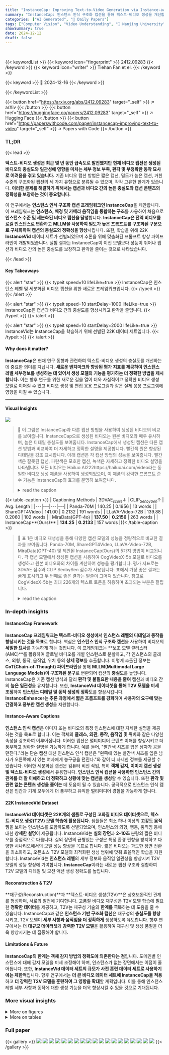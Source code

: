 ```yaml
---
title: "InstanceCap: Improving Text-to-Video Generation via Instance-aware Structured Caption"
summary: "InstanceCap: 인스턴스 인식 구조화 캡션을 통해 텍스트-비디오 생성을 개선합니다."
categories: ["AI Generated", "🤗 Daily Papers"]
tags: ["Computer Vision", "Video Understanding", "🏢 Nanjing University",]
showSummary: true
date: 2024-12-12
draft: false
---
```


<br>

{{< keywordList >}}
{{< keyword icon="fingerprint" >}} 2412.09283 {{< /keyword >}}
{{< keyword icon="writer" >}} Tiehan Fan et el. {{< /keyword >}}
 
{{< keyword >}} 🤗 2024-12-16 {{< /keyword >}}
 
{{< /keywordList >}}

{{< button href="https://arxiv.org/abs/2412.09283" target="_self" >}}
↗ arXiv
{{< /button >}}
{{< button href="https://huggingface.co/papers/2412.09283" target="_self" >}}
↗ Hugging Face
{{< /button >}}
{{< button href="https://paperswithcode.com/paper/instancecap-improving-text-to-video" target="_self" >}}
↗ Papers with Code
{{< /button >}}




### TL;DR


{{< lead >}}

**텍스트-비디오 생성은 최근 몇 년 동안 급속도로 발전했지만 현재 비디오 캡션은 생성된 비디오의 충실도와 일관성에 영향을 미치는 세부 정보 부족, 환각 및 부정확한 동작 묘사로 어려움을 겪고 있습니다.** 기존 비디오 캡션 방법은 짧은 캡션, 밀도가 높은 캡션, 거친 수준의 구조화된 캡션의 세 가지 유형으로 분류될 수 있으며, 각각 고유한 한계가 있습니다. **이러한 문제를 해결하기 위해서는 캡션과 비디오 간의 높은 충실도와 캡션 콘텐츠의 정확성을 보장하는 것이 중요합니다.**

이 연구에서는 **인스턴스 인식 구조화 캡션 프레임워크인 InstanceCap**을 제안합니다. 이 프레임워크는 **인스턴스, 배경 및 카메라 움직임을 통합하는 구조**를 사용하여 처음으로 **인스턴스 수준 및 세분화된 비디오 캡션을 달성**합니다. **InstanceCap은 전역 비디오를 로컬 인스턴스로 변환**하고 **MLLM을 사용하여 밀도가 높은 프롬프트를 구조화된 구문으로 구체화하여 캡션의 충실도와 정확성을 향상**시킵니다. 또한, 학습을 위해 22K **InstanceVid** 데이터 세트가 선별되었으며 추론을 위해 맞춤화된 프롬프트 향상 파이프라인이 개발되었습니다. 실험 결과는 InstanceCap이 이전 모델보다 성능이 뛰어나 캡션과 비디오 간의 높은 충실도를 보장하고 환각을 줄이는 것으로 나타났습니다.

{{< /lead >}}


#### Key Takeaways

{{< alert "star" >}}
{{< typeit speed=10 lifeLike=true >}} InstanceCap은 인스턴스 레벨 및 세분화된 비디오 캡션을 위한 새로운 프레임워크입니다. {{< /typeit >}}
{{< /alert >}}

{{< alert "star" >}}
{{< typeit speed=10 startDelay=1000 lifeLike=true >}} InstanceCap은 캡션과 비디오 간의 충실도를 향상시키고 환각을 줄입니다. {{< /typeit >}}
{{< /alert >}}

{{< alert "star" >}}
{{< typeit speed=10 startDelay=2000 lifeLike=true >}} InstanceVid는 InstanceCap을 학습하기 위해 선별된 22K 데이터 세트입니다. {{< /typeit >}}
{{< /alert >}}

#### Why does it matter?
**InstanceCap**은 현재 연구 동향과 관련하여 텍스트-비디오 생성의 충실도를 개선하는 데 중요한 의미를 지닙니다. **새로운 벤치마크와 향상된 평가 지표를 제공하여 인스턴스 레벨 세부정보를 생성하는 데 있어서 생성 모델의 기능을 평가하는 더 정확한 방법을 제시합니다.** 이는 향후 연구를 위한 새로운 길을 열어 더욱 사실적이고 정확한 비디오 생성 모델로 이어질 수 있고 비디오 생성 및 편집 응용 프로그램과 같은 실제 응용 프로그램에 영향을 미칠 수 있습니다.

------
#### Visual Insights



![](https://arxiv.org/html/2412.09283/x1.png)

> 🔼 이 그림은 InstanceCap과 다른 캡션 방법을 사용하여 생성된 비디오의 비교를 보여줍니다. InstanceCap으로 생성된 비디오는 원본 비디오와 매우 유사하며, 높은 디테일 충실도를 보여줍니다. InstanceCap에서 생성된 캡션은 다른 캡션 방법과 비교하여 더 자세하고 정확한 설명을 제공합니다. 빨간색 원은 향상된 디테일을 강조 표시합니다. 아래 캡션은 각 캡션 방법의 성능을 보여줍니다. 빨간색은 잘못된 캡션, 파란색은 모호한 캡션, 녹색은 자세하고 정확한 비디오 설명을 나타냅니다. 모든 비디오는 Hailuo AI222https://hailuoai.com/video라는 동일한 비디오 생성 제품을 사용하여 생성되었으며, 이 제품의 강력한 프롬프트 준수 기능은 InstanceCap의 효과를 분명히 보여줍니다.
> <details>
> <summary>read the caption</summary>
> Figure 1: Top: Comparison of the reconstruction-via-recaption results between 𝙸𝚗𝚜𝚝𝚊𝚗𝚌𝚎𝙲𝚊𝚙𝙸𝚗𝚜𝚝𝚊𝚗𝚌𝚎𝙲𝚊𝚙\mathtt{InstanceCap}typewriter_InstanceCap and state-of-the-art captioning methods for annotating the ground truth video. 𝙸𝚗𝚜𝚝𝚊𝚗𝚌𝚎𝙲𝚊𝚙𝙸𝚗𝚜𝚝𝚊𝚗𝚌𝚎𝙲𝚊𝚙\mathtt{InstanceCap}typewriter_InstanceCap produces results that more closely resemble the original video, showing greater detail fidelity (highlighted by the red circle). Bottom: The corresponding captions generated by 𝙸𝚗𝚜𝚝𝚊𝚗𝚌𝚎𝙲𝚊𝚙𝙸𝚗𝚜𝚝𝚊𝚗𝚌𝚎𝙲𝚊𝚙\mathtt{InstanceCap}typewriter_InstanceCap and others. Red denotes incorrect captions, blue represents ambiguous captions, and green indicates detailed and accurate descriptions of video. Specific visual hints are marked as A, B, and C for clarity. All videos are generated using the same video generation product, Hailuo AI222https://hailuoai.com/video, which has robust prompt-following capabilities, clearly highlighting the effectiveness of 𝙸𝚗𝚜𝚝𝚊𝚗𝚌𝚎𝙲𝚊𝚙𝙸𝚗𝚜𝚝𝚊𝚗𝚌𝚎𝙲𝚊𝚙\mathtt{InstanceCap}typewriter_InstanceCap.
> </details>





{{< table-caption >}}
| Captioning Methods | 3DVAE<sub>*score*</sub>↓ | CLIP<sub>*SenbySen*</sub>↑ | Avg. Length |
|---|---|---|---| 
| Panda-70M | 140.25 | 0.1956 | 13 words |
| ShareGPT4Video | 141.00 | 0.2132 | 191 words |
| LLaVA-Video-72B | 139.88 | 0.2060 | 102 words |
| MiraData(GPT-4o) | **137.50** | **0.2156** | 263 words |
| InstanceCap**(Ours)** | **134.25** | **0.2133** | 157 words |{{< /table-caption >}}

> 🔼 표 1은 비디오 재생성을 통해 다양한 캡션 모델의 성능을 정량적으로 비교한 결과를 보여줍니다. Panda-70M, ShareGPT4Video, LLaVA-Video-72B, MiraData(GPT-40) 및 제안된 InstanceCap(Ours)의 5가지 방법이 비교됩니다. 각 캡션 모델에서 생성된 캡션을 사용하여 CogVideoX-5b 모델로 비디오를 생성하고 원본 비디오와의 차이를 계산하여 성능을 평가합니다. 평가 지표로는 3DVAE 점수와 CLIP SenbySen 점수가 사용됩니다. 표에서 가장 좋은 결과는 굵게 표시되고 두 번째로 좋은 결과는 밑줄이 그어져 있습니다. 참고로 CogVideoX-5b는 최대 226개의 텍스트 토큰을 허용하며 초과되는 부분은 잘립니다.
> <details>
> <summary>read the caption</summary>
> Table 1: Quantitative comparisons on reconstruction-via-recaption results. The best results are marked in bold, and the second-best are underscored. As a reference, CogVideoX-5b accepts 226226226226 text tokens, with any excess being truncated.
> </details>





### In-depth insights


#### InstanceCap Framework
**InstanceCap 프레임워크는 텍스트-비디오 생성에서 인스턴스 레벨의 디테일과 동작을 향상시키는 것을 목표**로 합니다. 핵심은 **인스턴스 인식 구조화 캡션**을 사용하여 비디오의 **세밀한 묘사**를 가능하게 하는 것입니다. 이 프레임워크는 **보조 모델 클러스터(AMC)**를 활용하여 글로벌 비디오를 개별 인스턴스로 분할하고, 각 인스턴스의 클래스, 외형, 동작, 움직임, 위치 등의 **상세 정보**를 추출합니다. 이렇게 추출된 정보는 **CoT(Chain-of-Thought) 파이프라인**을 통해 **MLLM(Multimodal Large Language Models)이 구조화된 문구**로 변환되어 캡션의 **충실도**를 높입니다. InstanceCap은 기존 캡션 방식과 달리 **환각 및 불필요한 내용을 줄여** 캡션과 비디오 간의 **높은 일관성**을 유지합니다. 또한, **InstanceVid 데이터셋을 통해 T2V 모델을 미세 조정**하여 **인스턴스 디테일 및 동작 생성의 정확도**를 향상시킵니다. **InstanceEnhancer는 추론 과정에서 짧은 프롬프트를 강화**하여 **사용자의 요구에 맞는 간결하고 풍부한 캡션 생성**을 지원합니다.

#### Instance-Aware Captions
**인스턴스 인식 캡션**은 이미지 또는 비디오의 특정 인스턴스에 대한 자세한 설명을 제공하는 것을 목표로 합니다. 이는 객체의 **클래스, 외관, 동작, 움직임 및 위치**와 같은 다양한 속성을 강조하여 이루어집니다. 이러한 캡션은 멀티미디어 콘텐츠 이해를 향상시키고 더 풍부하고 정확한 설명을 가능하게 합니다. 예를 들어, "빨간색 셔츠를 입은 남자가 공을 던진다."라는 단순 캡션 대신 인스턴스 인식 캡션은 "왼쪽에 있는 빨간색 셔츠를 입은 남자가 오른쪽에 서 있는 여자에게 농구공을 던진다."와 같이 더 자세한 정보를 제공할 수 있습니다. 이러한 세분화된 캡션은 컴퓨터 비전 작업, 특히 **객체 감지, 이미지 캡션 생성 및 텍스트-비디오 생성**에서 유용합니다. **인스턴스 인식 캡션을 사용하면 인스턴스 간의 관계를 더 잘 이해하고 더 정확하고 상황에 맞는 캡션을 생성**할 수 있습니다. 또한 **환각 및 관련 없는 콘텐츠 생성을 줄이는** 데 도움이 될 수 있습니다. 궁극적으로 인스턴스 인식 캡션은 인간과 기계 모두에게 더 풍부하고 유익한 멀티미디어 경험을 가능하게 합니다.

#### 22K InstanceVid Dataset
**InstanceVid 데이터셋은 22K개의 샘플로 구성된 고화질 비디오 데이터셋으로, 텍스트-비디오 생성(T2V) 모델 학습에 활용됩니다.** 샘플들은 최소 하나 이상의 **고강도 움직임**을 보이는 인스턴스를 포함하도록 선별되었으며, 인스턴스의 외형, 행동, 움직임 등에 대한 **상세한 설명**이 제공됩니다.  InstanceVid는 **실외 장면**과 **2-10초** 분량의 짧은 비디오를 중점적으로 다룹니다. 실외 장면의 균형있는 구성은 특정 환경 편향을 방지하고 다양한 시나리오에서의 모델 성능 향상을 목표로 합니다. 짧은 비디오는 과도한 장면 전환을 최소화하고, 오픈소스 T2V 모델의 최적화된 생성 범위에 맞춰 효율적인 학습을 지원합니다. InstanceVid는 **인스턴스 레벨**의 세부 정보와 움직임 일관성을 향상시켜 T2V 모델의 성능 향상에 기여합니다. **InstanceCap**이라는 새로운 캡션 구조와 결합하여 T2V 모델의 디테일 및 모션 액션 생성 정확도를 높입니다.

#### Reconstruction & T2V
**재구성(Reconstruction)**과 **텍스트-비디오 생성(T2V)**은 상호보완적인 관계를 형성하며, 서로의 발전에 기여합니다. 고품질 비디오 재구성은 T2V 모델 학습에 필요한 **정확한 데이터**를 제공하고, T2V는 재구성 기술의 **한계를 극복**하는 데 도움을 줄 수 있습니다. InstanceCap과 같은 **인스턴스 기반 구조화 캡션**은 재구성의 **충실도를 향상**시키고, T2V 모델이 **세부 사항과 움직임을 더 정확하게** 생성하도록 유도합니다. 향후 연구에서는 더 **대규모 데이터셋**과 **강력한 T2V 모델**을 활용하여 재구성 및 생성 품질을 더욱 향상시키는 데 집중해야 합니다.

#### Limitations & Future
**InstanceCap의 한계는 객체 감지 방법의 정확도에 의존한다는 점**입니다. 도메인별 인스턴스에 대해 감지 모델을 미세 조정해야 하며, 인스턴스가 없는 장면에서는 이점이 줄어듭니다. 또한, **InstanceVid 데이터 세트의 규모가 사전 훈련 데이터 세트로 사용하기에는 제한적**입니다. 향후 연구에서는 **더 큰 비디오 데이터 세트에 InstanceCap을 적용**하고 **더 강력한 T2V 모델을 훈련하여 그 영향을 확대**할 계획입니다. 이를 통해 인스턴스 레벨 세부 사항과 동작에 대한 생성 기능을 더욱 향상시킬 수 있을 것으로 기대됩니다.


### More visual insights

<details>
<summary>More on figures
</summary>


![](https://arxiv.org/html/2412.09283/x2.png)

> 🔼 InstanceCap 파이프라인의 개요를 보여주는 그림입니다. 전역 비디오를 지역 인스턴스로 변환하는 AMC 패러다임과, 상세 프롬프트를 구조화된 문구로 구체화하는 개선된 CoT 프로세스를 포함합니다. 'dense prompts에서 structured phrases로' 디자인에 대한 자세한 내용은 그림 3에 나와 있습니다.
> <details>
> <summary>read the caption</summary>
> Figure 2: Overview of InstanceCap pipeline. Details of “from dense prompts to structured phrases” design are shown in Figure 3.
> </details>



![](https://arxiv.org/html/2412.09283/x3.png)

> 🔼 이 그림은 InstanceCap 파이프라인의 '밀집 프롬프트에서 구조화된 문구로' 디자인에 대한 세부 정보를 보여줍니다.  빨간색 화살표로 표시된 정보 상호 작용을 통해 MLLM이 속성에 대한 정확한 설명과 함께 인스턴스를 정확하게 캡처할 수 있도록 개선된 CoT 파이프라인을 제안합니다.
> <details>
> <summary>read the caption</summary>
> Figure 3: Details on “from dense prompts to structured phrases” design. We propose an improved CoT pipeline with carefully designed information interactions (red arrow), which facilitates MLLMs to accurately capture instances with precise descriptions on attributes.
> </details>



![](https://arxiv.org/html/2412.09283/x4.png)

> 🔼 이 그림은 InstanceVid 데이터셋의 통계적 특성을 보여줍니다. InstanceVid는 다양한 인스턴스, 광범위한 장면, 정확하고 인스턴스 인식 캡션, 비디오 생성에 적합한 길이를 특징으로 하는 오픈 도메인 시나리오의 비디오에 대한 구 structured 캡션을 제공합니다. 그림 4는 장면(예: 토크쇼 및 인터뷰, 도시, 도시, 풍경 및 풍경)과 길이([0, 4], (4, 6), (6, 8), (8, 10), (10, 15), (15, 20), (20, 30), (30+))의 두 가지 주요 차원에서 InstanceVid의 분포를 보여줍니다.
> <details>
> <summary>read the caption</summary>
> Figure 4: 𝙸𝚗𝚜𝚝𝚊𝚗𝚌𝚎𝚅𝚒𝚍𝙸𝚗𝚜𝚝𝚊𝚗𝚌𝚎𝚅𝚒𝚍\mathtt{InstanceVid}typewriter_InstanceVid provides structured captions for videos in open-domain scenarios, featuring diverse instance, expansive scenes, precise and instance-aware captions, and video-generation-friendly durations.
> </details>



![](https://arxiv.org/html/2412.09283/x5.png)

> 🔼 InstanceEnhancer는 두 단계로 구성된 튜닝 없는 접근 방식입니다. Stage A에서는 짧은 프롬프트를 자세한 긴 프롬프트로 확장합니다. Stage B(I)&(II)에서는 확장된 캡션과 원본 캡션을 모두 사용하여 특정 인스턴스를 분할하고 개선하여 상황별 일관성을 유지하는 동시에 정확한 인스턴스 식별을 보장합니다. InstanceEnhancer는 생성된 형식을 사용된 학습 입력에 해당하는 캡션과 일치하도록 엄격하게 제한하여 학습 및 추론 간의 프롬프트 불일치 문제를 해결합니다.
> <details>
> <summary>read the caption</summary>
> Figure 5: High-level overview of InstanceEnhancer, illustrating the data flow and the partitioning of stages. For a detailed implementation, refer to the supplemental materials, which provide an in-depth description of the enhancer pipeline design and the interdependencies between the stages.
> </details>



![](https://arxiv.org/html/2412.09283/x6.png)

> 🔼 이 그림은 InstanceCap과 MiraData의 비디오 재구성 성능을 비교합니다. InstanceCap은 원본 비디오와 재구성된 비디오 사이의 시각적 차이를 측정하는 지표인 3DVAE 점수에서 더 나은 성능을 보입니다. 빨간색 원과 선은 InstanceCap이 원본 비디오(GT)와 유사한 의미를 얼마나 잘 유지하는지 보여줍니다.
> <details>
> <summary>read the caption</summary>
> Figure 6: Comparison on reconstruction-via-recaption between 𝙸𝚗𝚜𝚝𝚊𝚗𝚌𝚎𝙲𝚊𝚙𝙸𝚗𝚜𝚝𝚊𝚗𝚌𝚎𝙲𝚊𝚙\mathtt{InstanceCap}typewriter_InstanceCap and MiraData. Corresponding 3DVAE scores are also indicated. Similar semantics shared between 𝙸𝚗𝚜𝚝𝚊𝚗𝚌𝚎𝙲𝚊𝚙𝙸𝚗𝚜𝚝𝚊𝚗𝚌𝚎𝙲𝚊𝚙\mathtt{InstanceCap}typewriter_InstanceCap and GT are indicated by red circles and lines.
> </details>



![](https://arxiv.org/html/2412.09283/x7.png)

> 🔼 이 그림은 InstanceCap과 OpenSora의 단일 및 다중 동작 점수에 대한 시각적 비교를 보여줍니다. 비디오 생성의 동적 정도 측면에서 InstanceCap은 더 나은 일관성과 향상된 다중 인스턴스 동적 생성 효과를 보여줍니다. 즉, InstanceCap을 사용하여 생성된 비디오는 OpenSora보다 더 부드럽고 사실적인 움직임을 보여줍니다.
> <details>
> <summary>read the caption</summary>
> Figure 7: Visual comparison of 𝙸𝚗𝚜𝚝𝚊𝚗𝚌𝚎𝙲𝚊𝚙𝙸𝚗𝚜𝚝𝚊𝚗𝚌𝚎𝙲𝚊𝚙\mathtt{InstanceCap}typewriter_InstanceCap and Opensora on Single and Multiple Action Score. In terms of the dynamic degree of video generation, we show better consistency and enhanced multi-instance dynamic generation effect.
> </details>



![](https://arxiv.org/html/2412.09283/x8.png)

> 🔼 인스턴스 디테일 및 환각 점수에 대한 사용자 연구 결과입니다. InstanceCap의 인스턴스 인식 구조화 캡션이 MiraData[9]의 대략적인 구조화 캡션보다 명확한 이점을 보여줍니다. 이 그래프는 InstanceCap과 MiraData에 대해 각각 4.60과 3.35의 인스턴스 디테일 점수와 4.12와 4.31의 환각 점수를 보여줍니다.
> <details>
> <summary>read the caption</summary>
> Figure 8: User study on instance detail and hallucination scores. Our instance-aware structured caption shows clear advantages compared to the coarse-structured MiraData [9].
> </details>



![](https://arxiv.org/html/2412.09283/x9.png)

> 🔼 InstanceCap과 Open-Sora의 인스턴스 레벨 속성 비교. InstanceCap은 복잡한 다중 인스턴스 및 다중 속성 시나리오에서도 정확한 인스턴스 세부 충실도 및 명령 준수 기능이 뛰어납니다. 그림에서 InstanceCap은 '밝은 갈색 가방'과 같은 세부 사항을 정확하게 생성하는 반면 Open-Sora는 이러한 인스턴스를 놓칩니다.
> <details>
> <summary>read the caption</summary>
> Figure 9:  Visual comparison of 𝙸𝚗𝚜𝚝𝚊𝚗𝚌𝚎𝙲𝚊𝚙𝙸𝚗𝚜𝚝𝚊𝚗𝚌𝚎𝙲𝚊𝚙\mathtt{InstanceCap}typewriter_InstanceCap and Open-Sora on instance-level attributes. 𝙸𝚗𝚜𝚝𝚊𝚗𝚌𝚎𝙲𝚊𝚙𝙸𝚗𝚜𝚝𝚊𝚗𝚌𝚎𝙲𝚊𝚙\mathtt{InstanceCap}typewriter_InstanceCap excels in precise instance detail fidelity and instruction-following capabilities, even with complex multi-instance and multi-attribute scenarios.
> </details>



![](https://arxiv.org/html/2412.09283/x10.png)

> 🔼 그림 10은 InstanceCap에서 인간이 설계한 카메라 이동 힌트와 클래스 힌트의 영향을 보여주는 ablation study 결과를 나타냅니다. (a)는 카메라 이동 힌트가 MLLM 라벨링 정확도에 미치는 영향, (b)는 인간이 설계한 클래스 힌트가 인스턴스 라벨링 세부 사항에 미치는 영향을 보여줍니다. 카메라 이동 힌트는 '줌 인'처럼 간결한 프롬프트에서 '꾸준하고 점진적인 줌 인'과 같이 더 자세한 설명을 생성하는 데 도움이 됩니다. 클래스 힌트는 '나이 든 남자'에서 '중년 남성, 흰 머리, 데님 셔츠와 청바지 착용, 왼쪽 손목에 시계 착용'과 같이 인스턴스에 대한 더 풍부하고 정확한 설명을 제공합니다.
> <details>
> <summary>read the caption</summary>
> Figure 10: (a) Ablation study on the effect of camera movement hints on the accuracy of MLLM labeling. (b) Impact of human-designed class hints on the details of instance labeling.
> </details>



![](https://arxiv.org/html/2412.09283/x11.png)

> 🔼 이 그림은 InstanceCap 논문의 그림 11에 대한 설명입니다. (a)는 약한 시각적 프롬프트를 사용했을 때, 여러 인스턴스가 있는 대상에 대한 재구성 시각화를 비교한 것입니다. (b)는 빨간색 배경 화면을 사용했을 때 MLLM 라벨링 성능에 미치는 부정적인 영향을 비교한 것입니다. 약한 시각적 프롬프트는 여러 인스턴스가 있는 장면에서 특정 대상을 구별하고 설명하는 MLLM의 능력을 제한하여, 속성 혼합 및 모호한 주석을 초래합니다. 반대로, InstanceCap은 인스턴스별 특징 추출에 탁월하여 코치와 선수와 같은 그림을 정확하게 구분합니다. 단색 배경은 MLLM에 잘못된 컨텍스트를 제공하여 캡션에 부정적인 영향을 미칠 수 있습니다. InstanceCap에서 설계한 흐릿한 배경 마스킹 접근 방식은 자연스러운 장면과의 시각적 일관성을 유지하여 MLLM이 최소한의 프롬프트 지침만으로 정확하고 문맥적으로 관련된 주석을 생성할 수 있도록 합니다.
> <details>
> <summary>read the caption</summary>
> Figure 11: (a) Comparison against the weak visual prompt for reconstruction-via-caption visualization on multi-instance targets. (b) Comparison against color screen backgrounds (red), which may negatively affect MLLM labeling performance.
> </details>



![](https://arxiv.org/html/2412.09283/x12.png)

> 🔼 Positive/Negative Lexicon은 생성된 비디오의 미적 품질을 향상시키기 위해 다양한 오픈 소스 모델 갤러리에서 프롬프트를 신중하게 수집하고 형용사를 추출하여 Positive Lexicon을 구축했습니다. 반대로, 강력한 LLM인 GPT-40을 사용하여 Negative Lexicon을 수동으로 구성하고 추가로 보강했습니다. 두 어휘집 모두 세심한 수동 심사를 거쳐 다듬어졌습니다. 그림 S1은 Positive/Negative Lexicon의 자세한 내용을 보여줍니다. 긍정적인 단어(kaleidoscopic, delicate, grand 등)는 비디오 생성에 도움이 되는 반면, 부정적인 단어(dull, rough, harsh 등)는 피해야 합니다.
> <details>
> <summary>read the caption</summary>
> Figure S1: The detail of Positive/Negative Lexicon
> </details>



![](https://arxiv.org/html/2412.09283/x13.png)

> 🔼 InstanceEnhancer 파이프라인의 상세 과정을 보여주는 그림입니다. 짧은 프롬프트가 주어지면, 먼저 LLMs를 사용하여 상세한 긴 프롬프트로 확장합니다. 그 후, 확장된 긴 프롬프트와 원본 짧은 프롬프트 모두를 사용하여 주요 인스턴스를 식별하고 분할합니다. 마지막으로, 분할된 인스턴스 정보와 긴 프롬프트를 기반으로 구조화된 캡션을 생성합니다. 그림 S9는 예시 번호 1을 보여줍니다.
> <details>
> <summary>read the caption</summary>
> Figure S2: Detailed overview of the InstanceEnhancer pipeline. Example No.1 as shown in Figure S9.
> </details>



![](https://arxiv.org/html/2412.09283/x14.png)

> 🔼 이 그림은 Inseval의 추론 예시들을 보여줍니다. 단일 및 다중 인스턴스에 대한 액션, 색상, 모양, 질감 및 세부 사항과 같은 다양한 차원의 예시를 제공합니다. 각 예시는 문장과 인스턴스 정보를 포함하는 JSON 형식으로 표현됩니다.
> <details>
> <summary>read the caption</summary>
> Figure S3: Inference examples of Inseval.
> </details>



![](https://arxiv.org/html/2412.09283/x15.png)

> 🔼 이 그림은 오픈 소스 모델과 상용 모델의 성능 비교를 보여줍니다. 특히, 여러 물체가 등장하고 복잡한 속성을 가진 프롬프트를 처리하는 데 있어서 상용 모델이 더 나은 성능을 보이는 것을 확인할 수 있습니다. 예를 들어, '사각형 스피커가 둥근 선반 위에 있다'와 같이 여러 속성을 가진 프롬프트에서 상용 모델은 모든 속성을 충실히 반영한 비디오를 생성하는 반면, 오픈 소스 모델은 속성을 제대로 반영하지 못하거나 일관성을 유지하지 못하는 경우가 있습니다. 또한, '녹색 이구아나가 등에 뾰족한 볏을 달고 바위 위에 있다. 근처에는 작은 조개 목걸이를 한 수달이 등에 떠 있다'와 같이 복잡한 장면을 묘사하는 프롬프트에서도 상용 모델이 더 나은 성능을 보입니다.
> <details>
> <summary>read the caption</summary>
> Figure S4: Visualization comparing open-source models and commercial models on prompts with poorer performance.
> </details>



![](https://arxiv.org/html/2412.09283/x16.png)

> 🔼 이 그림은 InstanceCap의 시스템 프롬프트를 보여줍니다. 이 프롬프트는 비디오 프레임 분석가의 페르소나를 설정하고 객체 외형, 동작, 섬세한 단어 사용, 제약 조건 등 다양한 능력을 명시합니다. 프롬프트는 객체의 색상 부분에 중점을 두고 사람에 대한 자세한 설명(예: 의복 스타일 및 색상, 나이, 성별, 체형, 표정 등)을 강조합니다. 또한 은유나 의인화와 같은 수사적 장치를 사용하지 않고 사실을 객관적으로 진술하며, 오디오 신호가 없으므로 소리 관련 측면은 제외하도록 지시합니다. 마지막으로 프롬프트는 현재 프레임의 프레임 번호와 타임스탬프를 언급하지 않고 구조화된 출력 형식을 엄격히 준수하도록 제약합니다.
> <details>
> <summary>read the caption</summary>
> Figure S5: System prompt of 𝙸𝚗𝚜𝚝𝚊𝚗𝚌𝚎𝙲𝚊𝚙𝙸𝚗𝚜𝚝𝚊𝚗𝚌𝚎𝙲𝚊𝚙\mathtt{InstanceCap}typewriter_InstanceCap.
> </details>



![](https://arxiv.org/html/2412.09283/x17.png)

> 🔼 InstanceCap 논문의 Figure S6는 비디오의 시간적 메타데이터를 가져오는 코드를 보여줍니다. 이 코드는 비디오의 길이, 프레임 수, 각 프레임의 타임스탬프 등의 정보를 추출하여 InstanceCap 모델이 시간적 맥락을 이해하는 데 도움을 줍니다. 이 정보는 비디오 캡션 생성 및 비디오-텍스트 정렬 작업에 중요한 역할을 합니다.
> <details>
> <summary>read the caption</summary>
> Figure S6: Code of getting video temporal metadata.
> </details>



![](https://arxiv.org/html/2412.09283/x18.png)

> 🔼 InstanceCap은 카메라 움직임을 구체적으로 설명하기 위해 CoT 프롬프트를 사용합니다. 만약 카메라 움직임이 'Undetermined'인 경우, 비디오의 변화를 바탕으로 카메라의 움직임과 촬영 각도를 추론하도록 MLLM에 지시합니다.  카메라 움직임이 'static'인 경우, 카메라가 정적인지 움직이는지, 그리고 비디오에서 카메라의 움직임과 촬영 각도가 무엇인지 추론하도록 MLLM에 지시합니다. 그 외의 경우, 주어진 카메라 움직임 정보를 바탕으로 카메라의 움직임과 촬영 각도를 추론하도록 MLLM에 지시합니다. MLLM은 'Sharply', 'rapidly', 'slowly' 등과 같은 정도 부부사를 적절히 사용하여 카메라 움직임과 촬영 각도에 대한 자세한 설명을 요약해야 합니다.
> <details>
> <summary>read the caption</summary>
> Figure S7: Prompt of camera movement.
> </details>



![](https://arxiv.org/html/2412.09283/x19.png)

> 🔼 이 그림은 행동과 움직임에 대한 프롬프트를 보여줍니다. 2단계 CoT 프롬프트가 제공됩니다. 1단계에서는 배경을 무시하고 대상 물체가 비디오에서 무엇을 하고 있는지 묻습니다. 2단계에서는 움직임 상태와 관련된 정보를 추출하고, 적절한 형용사를 사용하여 자세히 설명하도록 지시합니다. 또한 글머리 기호로 답하지 않고 대상 물체와 관련 없는 물체를 언급하지 않도록 합니다. 대상 물체가 있는 환경에 대한 추측이나 '흐릿한 배경'에 대한 언급도 하지 않도록 합니다.
> <details>
> <summary>read the caption</summary>
> Figure S8: Prompt of actions and motion.
> </details>



![](https://arxiv.org/html/2412.09283/x20.png)

> 🔼 이 그림은 LLMs를 위한 설계된 예시를 보여줍니다. 짧은 프롬프트 'Two wolves were hunting a rabbit in the snow.'에서 시작하여, 두 단계를 거쳐 더 자세한 프롬프트로 확장하는 과정을 보여줍니다. 첫 번째 단계(Stage A)에서는 주어진 짧은 프롬프트를 바탕으로 장면을 자세하게 묘사하는 긴 프롬프트를 생성합니다. 예시에서는 눈 덮인 숲에서 두 마리의 늑대가 토끼를 사냥하는 장면을 생생하게 묘사하고 있습니다. 두 번째 단계(Stage B(I))에서는 긴 프롬프트에서 주요 객체(instance)를 추출합니다. 여기서는 '늑대', '토끼'와 같이 장면이 아닌 만질 수 있는 개체를 추출하며, 여러 개체가 있을 경우 각각 분리하여 출력합니다. 이 예시에서는 'a wolf BREAK a wolf BREAK a rabbit' 과 같이 추출된 결과를 보여줍니다. 이러한 두 단계를 통해 짧은 프롬프트를 LLMs가 이해하고 활용하기 쉬운 형태로 변환하는 과정을 설명합니다.
> <details>
> <summary>read the caption</summary>
> Figure S9: Designed example for LLMs.
> </details>



![](https://arxiv.org/html/2412.09283/x21.png)

> 🔼 이 그림은 Inseval의 평가 프롬프트를 보여줍니다. 단일 객체 및 다중 객체 시나리오 모두에 대한 평가 프롬프트가 자세히 설명되어 있습니다. 'Detail' 차원에 대한 추가 프롬프트도 제공됩니다. 각 프롬프트는 MLLM이 생성된 비디오를 해당 차원과 일치시키는지 여부를 평가하기 위해 고안된 일반적인 CoT Q-A 쌍 형식을 따릅니다.
> <details>
> <summary>read the caption</summary>
> Figure S10: Evaluation prompts of Inseval.
> </details>



![](https://arxiv.org/html/2412.09283/x22.png)

> 🔼 Open-Sora 모델을 위한 정렬 프롬프트의 예시입니다. 이 프롬프트는 두 단계로 이루어져 있습니다. 1단계에서는 InstanceCap JSON을 연속적인 텍스트 단락으로 요약하도록 지시합니다. 2단계에서는 LLMs에 더 정확한 지침을 제공하기 위해 특별히 고안된 여러 가지 예시를 보여줍니다. 주어진 InstanceCap JSON을 바탕으로, 2단계 프롬프트를 사용하여 LLMs이 원본 비디오의 핵심 내용과 중요한 세부 사항을 모두 유지하는 연속적인 텍스트 단락을 생성하도록 유도합니다.
> <details>
> <summary>read the caption</summary>
> Figure S11: Aligning prompt used during alignment with the open source model.
> </details>



</details>




<details>
<summary>More on tables
</summary>


{{< table-caption >}}
| T2V Model | Single↑ | | | | | Multiple↑ | | | Average↑ |
|---|---|---|---|---|---|---|---|---|---|
|  | Action | Color | Shape | Texture | Detail | Action | Color | Texture |  |
| CogVideoX-5B [30] | 64% | 60% | 44% | 60% | 20% | 8% | 48% | 40% | 43.00% |
| Pyramid-Flow-2B [8] | 44% | 68% | 32% | 32% | 7% | 4% | 24% | 16% | 28.38% |
| Open-Sora Plan v1.3-2.7B [11] | 64% | 44% | 36% | 32% | 27% | 20% | 32% | 12% | 33.38% |
| Open-Sora v1.2-1.1B [35] | 40% | 56% | 36% | 40% | 13% | 12% | 16% | 16% | 28.63% |
| + \mathtt{InstanceCap} (Ours) | **56%** | **60%** | **40%** | **48%** | **27%** | **16%** | **32%** | **24%** | **37.88%** |
| + Panda-captioner [4] | 40% | 48% | 28% | 40% | 20% | 8% | 20% | 12% | 27.00% |
| + ShareGPT4Video [3] | 40% | 44% | 32% | 24% | 13% | **16%** | 8% | **20%** | 24.63% |
| + LLaVA [16] | **52%** | 52% | 28% | 28% | **20%** | 12% | **28%** | 16% | **29.50%** |{{< /table-caption >}}
> 🔼 표 2는 InstanceCap과 최신 비디오 캡션 모델들을 비교한 정량적 분석 결과를 보여줍니다. 모든 모델은 널리 사용되는 T2V 모델인 Open-Sora를 기반으로 합니다. 또한 CogVideoX-5B, Pyramid-Flow, Open-Sora Plan과 같은 세 가지 강력한 T2V 모델과도 비교합니다. 비디오 캡션 방법과 Open-Sora에서 가장 좋은 결과는 굵게 표시하고 두 번째로 좋은 결과는 밑줄을 긋습니다. 이 표는 InstanceCap을 사용한 fine-tuning이 Open-Sora의 성능을 향상시키는 것을 보여줍니다. 특히 InstanceCap은 복잡한 인스턴스 세부 정보를 캡처하는 능력에서 다른 캡셔닝 방법보다 우수합니다. 또한 InstanceCap은 CogVideoX와 같은 더 큰 모델과 비슷한 성능을 보입니다.
> <details>
> <summary>read the caption</summary>
> Table 2: Quantitative comparison between 𝙸𝚗𝚜𝚝𝚊𝚗𝚌𝚎𝙲𝚊𝚙𝙸𝚗𝚜𝚝𝚊𝚗𝚌𝚎𝙲𝚊𝚙\mathtt{InstanceCap}typewriter_InstanceCap and SOTA video captioning models, all based on the popular T2V model Open-Sora. Additionally, we also compare three powerful T2V models, including CogVideoX-5B, Pyramid-Flow, and Open-Sora Plan. The best results of video captioning methods and Open-Sora are marked in bold, and the second-best are underscored.
> </details>

{{< table-caption >}}
| Distortion type | 3DVAE score↓ | Setting | 
|---|---|---| 
| **Blurring** | 7.71 | GaussianBlur(kernel=(5, 5), sigma=0) | 
| **Compression artifacts** | 11.19 | JPEG compression (quality 5-30) | 
| **Corruptions** | 39.80 | Random pixel masking (binary mask) | 
| **Random noise** | 49.70 | Gaussian noise (mean=0, stddev=25) | 
| **Brightness distortion** | 63.25 | Scaling (factor 0.5-1.5) | 
| **Spatial shifts** | 78.94 | Random affine shifts (±10 pixels) | 
| **T2V models Avg.** | 134 ~ 145 | - | 
| **Broken video** | 149.50 | - |{{< /table-caption >}}
> 🔼 표 S1은 다양한 왜곡 유형과 비디오 모델에 대한 3DVAE 점수를 보여주며, 지각적 유사성과 재구성 정확도를 포착하는 데 있어서의 효과를 보여줍니다. 설정 열은 각 왜곡 유형에 대한 실험 설정의 세부 정보를 제공합니다. 3DVAE 점수는 원본 비디오와 재구성된 비디오 간의 차이를 측정하며, 낮은 점수는 더 높은 유사성과 더 나은 재구성 품질을 나타냅니다. 표에는 블러링, 압축 아티팩트, 손상, 임의 노이즈, 밝기 왜곡, 공간 이동 및 깨진 비디오와 같은 다양한 왜곡 유형이 나열되어 있으며 각각에 대한 3DVAE 점수가 제공됩니다. 또한 여러 T2V 모델에 대한 평균 3DVAE 점수 범위도 표에 포함되어 있습니다.
> <details>
> <summary>read the caption</summary>
> Table S1: 3DVAE scores for various distortions and video models, showcasing its effectiveness in capturing perceptual similarities and reconstruction accuracy. The setting column provides details of the experimental setup for each distortion type.
> </details>

{{< table-caption >}}
| Instance Detail | Instance Detail | Hallucination Scores | Hallucination Scores |
|---|---|---|---| 
| **1** | Descriptions are extremely vague, imprecise, or largely inaccurate. Almost no specific details from the video are captured correctly. | **1** | Severe hallucination - Describes many nonexistent details, significantly misrepresents what is shown, or introduces extensive irrelevant content with many unrelated topics or external information. |
| **2** | Descriptions have major inaccuracies or omit many important details. Only a few basic elements are described correctly. | **2** | Frequent hallucination - Multiple instances of fabricated or misrepresented details and significant extra content introducing information beyond the video scope. |
| **3** | Descriptions are moderately accurate but lack precision in some areas. Core details are present but some secondary details are missing or incorrect. | **3** | Occasional hallucination - A few minor instances of fabricated details, misrepresentations, or the addition of extra content not covered in the video. |
| **4** | Descriptions are largely accurate and detailed. Most key elements and nuances from the video are captured correctly, with only minor omissions or imprecisions. | **4** | Minimal hallucination - One or two very minor discrepancies or limited introduction of external information. |
| **5** | Descriptions are highly precise and comprehensive. All important details from the video are captured accurately, including subtle elements and specific examples. | **5** | No hallucination - All described details accurately reflect what is shown in the video, with no external content added. |{{< /table-caption >}}
> 🔼 표 S2는 인스턴스 세부 정보 및 환각 점수에 대한 채점 기준을 설명하고 내부 및 외부 환각을 통합 평가 프레임워크에 통합합니다. 인스턴스 세부 정보는 텍스트가 비디오의 세부 정보를 얼마나 정확하게 설명하는지를 평가합니다. 환각 점수(HS)는 텍스트가 비디오에 없는 내용을 얼마나 많이 도입하는지 평가하고, 본질적 환각(비디오에 있는 내용에 대한 환각)과 외적 환각(비디오에 없는 내용에 대한 환각)을 모두 포함합니다.
> <details>
> <summary>read the caption</summary>
> Table S2: This table outlines scoring criteria for Instance Detail and Hallucination Scores, integrating intrinsic and extrinsic hallucinations into a unified framework for evaluation.
> </details>

</details>




### Full paper

{{< gallery >}}
<img src="paper_images/1.png" class="grid-w50 md:grid-w33 xl:grid-w25" />
<img src="paper_images/2.png" class="grid-w50 md:grid-w33 xl:grid-w25" />
<img src="paper_images/3.png" class="grid-w50 md:grid-w33 xl:grid-w25" />
<img src="paper_images/4.png" class="grid-w50 md:grid-w33 xl:grid-w25" />
<img src="paper_images/5.png" class="grid-w50 md:grid-w33 xl:grid-w25" />
<img src="paper_images/6.png" class="grid-w50 md:grid-w33 xl:grid-w25" />
<img src="paper_images/7.png" class="grid-w50 md:grid-w33 xl:grid-w25" />
<img src="paper_images/8.png" class="grid-w50 md:grid-w33 xl:grid-w25" />
<img src="paper_images/9.png" class="grid-w50 md:grid-w33 xl:grid-w25" />
<img src="paper_images/10.png" class="grid-w50 md:grid-w33 xl:grid-w25" />
<img src="paper_images/11.png" class="grid-w50 md:grid-w33 xl:grid-w25" />
<img src="paper_images/12.png" class="grid-w50 md:grid-w33 xl:grid-w25" />
<img src="paper_images/13.png" class="grid-w50 md:grid-w33 xl:grid-w25" />
<img src="paper_images/14.png" class="grid-w50 md:grid-w33 xl:grid-w25" />
<img src="paper_images/15.png" class="grid-w50 md:grid-w33 xl:grid-w25" />
<img src="paper_images/16.png" class="grid-w50 md:grid-w33 xl:grid-w25" />
<img src="paper_images/17.png" class="grid-w50 md:grid-w33 xl:grid-w25" />
<img src="paper_images/18.png" class="grid-w50 md:grid-w33 xl:grid-w25" />
<img src="paper_images/19.png" class="grid-w50 md:grid-w33 xl:grid-w25" />
{{< /gallery >}}
